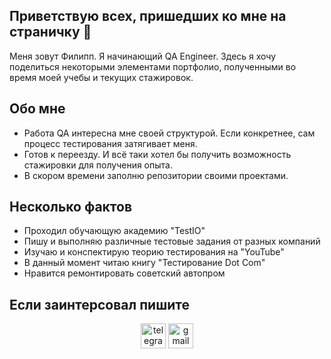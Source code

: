 
## Приветствую всех, пришедших ко мне на страничку 👋

Меня зовут Филипп.
Я начинающий QA Engineer.
Здесь я хочу поделиться некоторыми элементами портфолио, полученными во время моей учебы и текущих стажировок.

## Обо мне

- Работа QA интересна мне своей структурой. Если конкретнее, сам процесс тестирования затягивает меня.
- Готов к переезду. И всё таки хотел бы получить возможность стажировки для получения опыта.
- В скором времени заполню репозитории своими проектами.

## Несколько фактов

- Проходил обучающую академию "TestIO"
- Пишу и выполняю различные тестовые задания от разных компаний
- Изучаю и конспектирую теорию тестирования на "YouTube"
- В данный момент читаю книгу "Тестирование Dot Com"
- Нравится ремонтировать советский автопром

## Если заинтерсовал пишите
<p align="center">
<a href= "https://t.me/Philip_336"><img src="https://img.icons8.com/?size=512&id=63306&format=png" width="40" height="40" alt="telegram"/></a>
<a href= "mailto:filipp07102005@gmail.com"><img src="https://img.icons8.com/?size=512&id=P7UIlhbpWzZm&format=png" width="40" height="40" alt="gmail"/></a>
  
